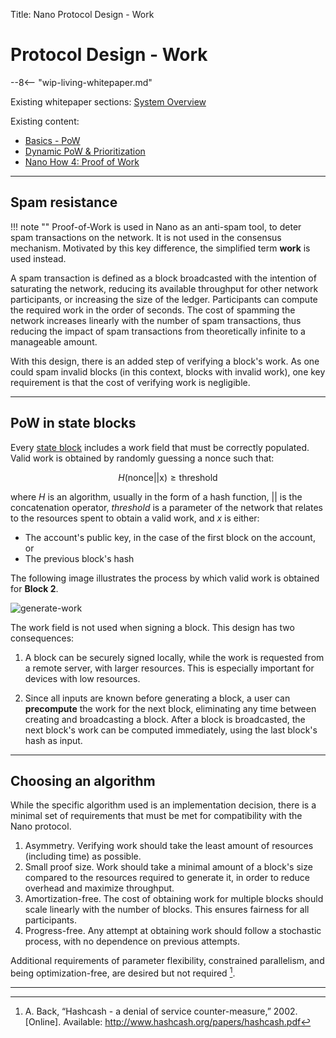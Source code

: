Title: Nano Protocol Design - Work

# Protocol Design - Work

--8<-- "wip-living-whitepaper.md"

Existing whitepaper sections: [System Overview](/whitepaper/english/#system-overview)

Existing content:

* [Basics - PoW](/integration-guides/the-basics/#proof-of-work)
* [Dynamic PoW & Prioritization](https://medium.com/nanocurrency/dynamic-proof-of-work-prioritization-4618b78c5be9)
* [Nano How 4: Proof of Work](https://medium.com/nano-education/nano-how-4-proof-of-work-474bf20fc7d)

---

## Spam resistance

!!! note ""
	Proof-of-Work is used in Nano as an anti-spam tool, to deter spam transactions on the network. It is not used in the consensus mechanism. Motivated by this key difference, the simplified term **work** is used instead.

A spam transaction is defined as a block broadcasted with the intention of saturating the network, reducing its available throughput for other network participants, or increasing the size of the ledger. Participants can compute the required work in the order of seconds. The cost of spamming the network increases linearly with the number of spam transactions, thus reducing the impact of spam transactions from theoretically infinite to a manageable amount.

With this design, there is an added step of verifying a block's work. As one could spam invalid blocks (in this context, blocks with invalid work), one key requirement is that the cost of verifying work is negligible.

---

## PoW in state blocks

Every [state block](../blocks) includes a work field that must be correctly populated. Valid work is obtained by randomly guessing a nonce such that:

$$
H(\text{nonce} || \text{x}) \ge \text{threshold}
$$

where $H$ is an algorithm, usually in the form of a hash function, $||$ is the concatenation operator, $threshold$ is a parameter of the network that relates to the resources spent to obtain a valid work, and $x$ is either:

- The account's public key, in the case of the first block on the account, or
- The previous block's hash

The following image illustrates the process by which valid work is obtained for **Block 2**.

![generate-work](/images/whitepaper/generate-work.png)

The work field is not used when signing a block. This design has two consequences:

1. A block can be securely signed locally, while the work is requested from a remote server, with larger resources. This is especially important for devices with low resources.

2. Since all inputs are known before generating a block, a user can **precompute** the work for the next block, eliminating any time between creating and broadcasting a block. After a block is broadcasted, the next block's work can be computed immediately, using the last block's hash as input.

---

## Choosing an algorithm

While the specific algorithm used is an implementation decision, there is a minimal set of requirements that must be met for compatibility with the Nano protocol.

1. Asymmetry. Verifying work should take the least amount of resources (including time) as possible.
1. Small proof size. Work should take a minimal amount of a block's size compared to the resources required to generate it, in order to reduce overhead and maximize throughput.
1. Amortization-free. The cost of obtaining work for multiple blocks should scale linearly with the number of blocks. This ensures fairness for all participants.
1. Progress-free. Any attempt at obtaining work should follow a stochastic process, with no dependence on previous attempts.

Additional requirements of parameter flexibility, constrained parallelism, and being optimization-free, are desired but not required [^1].

---

[^1]: A. Back, “Hashcash - a denial of service counter-measure,” 2002. [Online]. Available: http://www.hashcash.org/papers/hashcash.pdf
[^2]: For more details on these requirements, refer to A. Biryukov, "Equihash: Asymmetric Proof-of-Work Based on the Generalized Birthday Problem" 2017. [Online]. Available: https://doi.org/10.5195/ledger.2017.48